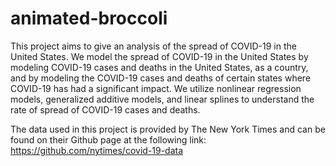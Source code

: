 # animated-broccoli
This project aims to give an analysis of the spread of COVID-19 in the United States. We model the
spread of COVID-19 in the United States by modeling COVID-19 cases and deaths in the United States,
as a country, and by modeling the COVID-19 cases and deaths of certain states where COVID-19 has
had a significant impact. We utilize nonlinear regression models, generalized additive models, and linear
splines to understand the rate of spread of COVID-19 cases and deaths.  
  
The data used in this project is provided by The New York Times and can be found on their Github page
at the following link: https://github.com/nytimes/covid-19-data
